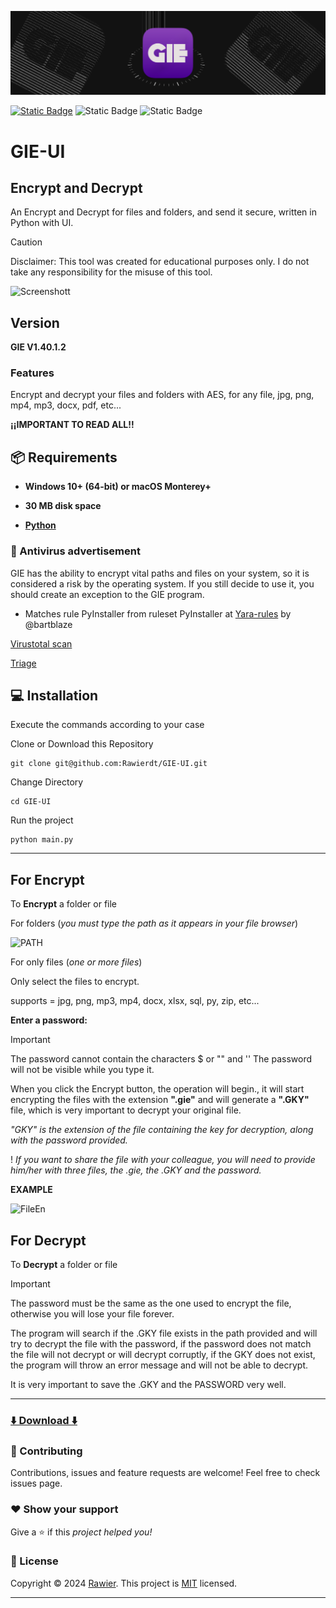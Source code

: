 ![imageTitle](img/title.png)

[![Static Badge](https://img.shields.io/badge/%20build-MIT-brightgreen?logo=github&label=LICENSE)]([https://github.com/Rawierdt/GIE-UI/LICENSE](https://github.com/Rawierdt/GIE-UI/blob/main/LICENSE))
![Static Badge](https://img.shields.io/badge/APRIL%202024-red?label=RELEASE%20DATE)
![Static Badge](https://img.shields.io/badge/LANGUAGE-Python-yellow?logo=python)
# GIE-UI

## Encrypt and Decrypt
An Encrypt and Decrypt for files and folders, and send it secure, written in Python with UI.


> [!CAUTION]
> Disclaimer: This tool was created for educational purposes only. I do not take any responsibility for the misuse of this tool.


![Screenshott](https://i.imgur.com/NC2A0HT.jpeg)


## Version
**GIE V1.40.1.2**

### Features
Encrypt and decrypt your files and folders with AES, for any file, jpg, png, mp4, mp3, docx, pdf, etc... 

**¡¡IMPORTANT TO READ ALL!!**

## 📦 Requirements

- **Windows 10+ (64-bit) or macOS Monterey+**

- **30 MB disk space**

- **[Python](https://www.python.org/downloads/)**

### 🦠 Antivirus advertisement
GIE has the ability to encrypt vital paths and files on your system, so it is considered a risk by the operating system. If you still decide to use it, you should create an exception to the GIE program.

- Matches rule PyInstaller from ruleset PyInstaller at [Yara-rules](https://github.com/bartblaze/Yara-rules) by @bartblaze

[Virustotal scan](https://www.virustotal.com/gui/file/49a6c879bb46ad0f357a545f6f6577bb418c7f210cac60556f45051a9473851b/detection)

[Triage](https://tria.ge/240428-bnst8acg68)

## 💻 Installation
Execute the commands according to your case

Clone or Download this Repository

```
git clone git@github.com:Rawierdt/GIE-UI.git
```

Change Directory

```
cd GIE-UI
```

Run the project

```
python main.py
```

---

## For Encrypt

To **Encrypt** a folder or file

For folders (_you must type the path as it appears in your file browser_)

![PATH](https://i.imgur.com/Lah8Ri8.png)

For only files (_one or more files_)

Only select the files to encrypt.

supports = jpg, png, mp3, mp4, docx, xlsx, sql, py, zip, etc...

**Enter a password:**

> [!IMPORTANT]  
> The password cannot contain the characters $ or "" and ''
> The password will not be visible while you type it.

When you click the Encrypt button, the operation will begin., it will start encrypting the files with the extension **".gie"** and will generate a **".GKY"** file, which is very important to decrypt your original file.

*"GKY" is the extension of the file containing the key for decryption, along with the password provided.*

! *If you want to share the file with your colleague, you will need to provide him/her with three files, the .gie, the .GKY and the password.*

**EXAMPLE**

![FileEn](https://i.imgur.com/pGLWaxL.jpeg)


## For Decrypt

To **Decrypt** a folder or file 

> [!IMPORTANT]  
> The password must be the same as the one used to encrypt the file, otherwise you will lose your file forever.

The program will search if the .GKY file exists in the path provided and will try to decrypt the file with the password, if the password does not match the file will not decrypt or will decrypt corruptly, if the GKY does not exist, the program will throw an error message and will not be able to decrypt.

It is very important to save the .GKY and the PASSWORD very well.

---

### [⬇️ Download ⬇️](https://rawierdt.github.io/GIE-UI/)

### 🤝 Contributing

Contributions, issues and feature requests are welcome! Feel free to check issues page.

### ❤️ Show your support

Give a ⭐️ if this _project helped you!_ 

### 📝 License

Copyright © 2024 [Rawier](https://rawier.vercel.app). This project is [MIT](/LICENSE) licensed.

---
